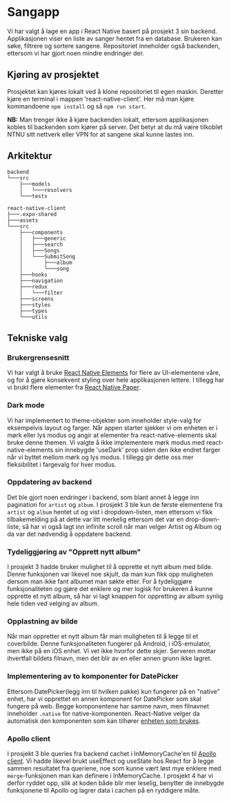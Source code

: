 # Sangapp

Vi har valgt å lage en app i React Native basert på prosjekt 3 sin backend. Applikasjonen viser en liste av sanger hentet fra en database. Brukeren kan søke, filtrere og sortere sangene. Repositoriet inneholder også backenden, ettersom vi har gjort noen mindre endringer der.

## Kjøring av prosjektet

Prosjektet kan kjøres lokalt ved å klone repositoriet til egen maskin. Deretter kjøre en terminal i mappen 'react-native-client'. Her må man kjøre kommandoene `npm install` og så `npm run start`.

**NB:** Man trenger ikke å kjøre backenden lokalt, ettersom applikasjonen kobles til backenden som kjører på server. Det betyr at du må være tilkoblet NTNU sitt nettverk eller VPN for at sangene skal kunne lastes inn.

## Arkitektur

```
backend
└───src
    ├───models
    │   └───resolvers
    └───tests

react-native-client
├───.expo-shared
├───assets
└───src
    ├───components
    │   ├───generic
    │   ├───search
    │   ├───Songs
    │   └───SubmitSong
    │       ├───album
    │       └───song
    ├───hooks
    ├───navigation
    ├───redux
    │   └───filter
    ├───screens
    ├───styles
    ├───types
    └───utils
```

## Tekniske valg

### Brukergrensesnitt

Vi har valgt å bruke [React Native Elements](https://reactnativeelements.com/) for flere av UI-elementene våre, og for å gjøre konsekvent styling over hele applikasjonen lettere. I tillegg har vi brukt flere elementer fra [React Native Paper](https://callstack.github.io/react-native-paper/).

### Dark mode

Vi har implementert to theme-objekter som inneholder style-valg for eksempelvis layout og farger. Når appen starter sjekker vi om enheten er i mørk eller lys modus og angir at elementer fra react-native-elements skal bruke denne themen. Vi valgte å ikke implementere mørk modus med react-native-elements sin innebygde 'useDark' prop siden den ikke endret farger når vi byttet mellom mørk og lys modus. I tillegg gir dette oss mer fleksibilitet i fargevalg for hver modus.

### Oppdatering av backend

Det ble gjort noen endringer i backend, som blant annet å legge inn pagination for `artist` og `album`. I prosjekt 3 ble kun de første elementene fra `artist` og `album` hentet ut og vist i dropdown-listen, men ettersom vi fikk tilbakemelding på at dette var litt merkelig ettersom det var en drop-down-liste, så har vi også lagt inn infinite scroll når man velger Artist og Album og da var det nødvendig å oppdatere backend.

### Tydeliggjøring av "Opprett nytt album"

I prosjekt 3 hadde bruker mulighet til å opprette et nytt album med bilde. Denne funksjonen var likevel noe skjult, da man kun fikk opp muligheten dersom man ikke fant albumet man søkte etter. For å tydeliggjøre funksjonaliteten og gjøre det enklere og mer logisk for brukeren å kunne opprette et nytt album, så har vi lagt knappen for oppretting av album synlig hele tiden ved velging av album.

### Opplastning av bilde

Når man oppretter et nytt album får man muligheten til å legge til et coverbilde. Denne funksjonaliteten fungerer på Android, i iOS-emulator, men ikke på en iOS enhet. Vi vet ikke hvorfor dette skjer. Serveren mottar ihvertfall bildets filnavn, men det blir av en eller annen grunn ikke lagret.

### Implementering av to komponenter for DatePicker

Ettersom DatePicker(legg inn til hvilken pakke) kun fungerer på en "native" enhet, har vi opprettet en annen komponent for DatePicker som skal fungere på web. Begge komponentene har samme navn, men filnavnet inneholder `.native` for native-komponenten. React-Native velger da automatisk den komponenten som kan tilhører [enheten som brukes](https://reactnative.dev/docs/platform-specific-code#native-specific-extensions-ie-sharing-code-with-nodejs-and-web).

### Apollo client

I prosjekt 3 ble queries fra backend cachet i InMemoryCache'en til [Apollo client](https://www.apollographql.com/docs/react/). Vi hadde likevel brukt useEffect og useState hos React for å legge sammen resultatet fra queriene, noe som kunne vært løst mye enklere med `merge`-funksjonen man kan definere i InMemoryCache. I prosjekt 4 har vi derfor ryddet opp, slik at koden både blir mer leselig, benytter de innebygde funksjonene til Apollo og lagrer data i cachen på en ryddigere måte.
